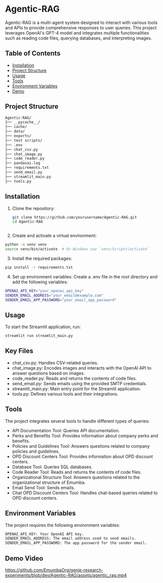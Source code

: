 # Agentic-RAG

Agentic-RAG is a multi-agent system designed to interact with various tools and APIs to provide comprehensive responses to user queries. This project leverages OpenAI's GPT-4 model and integrates multiple functionalities such as reading code files, querying databases, and interpreting images.


## Table of Contents
- [Installation](#installation)
- [Project Structure](#project-structure)
- [Usage](#usage)
- [Tools](#tools)
- [Environment Variables](#environment-variables)
- [Demo](#environment-variables)

## Project Structure
```bash
Agentic-RAG/
├── __pycache__/
├── cache/
├── data/
├── exports/
├── test scripts/
├── .env
├── chat_csv.py
├── chat_image.py
├── code_reader.py
├── pandasai.log
├── requirements.txt
├── send_email.py
├── streamlit_main.py
├── tools.py
```


## Installation

1. Clone the repository:
   ```bash
   git clone https://github.com/yourusername/Agentic-RAG.git
   cd Agentic-RAG
  

2. Create and activate a virtual environment:
  ```bash
  python -m venv venv
  source venv/bin/activate  # On Windows use `venv\Scripts\activate`
  ```

3. Install the required packages:
  ```bash
  pip install -r requirements.txt
```

4. Set up environment variables:
  Create a .env file in the root directory and add the following variables:
  ```bash
  OPENAI_API_KEY="your_openai_api_key"
  SENDER_EMAIL_ADDRESS="your_email@example.com"
  SENDER_EMAIL_APP_PASSWORD="your_email_app_password"
  ```
## Usage
To start the Streamlit application, run:
  ```bash
  streamlit run streamlit_main.py
  ```

## Key Files
  - chat_csv.py: Handles CSV-related queries.
  - chat_image.py: Encodes images and interacts with the OpenAI API to answer questions based on images.
  - code_reader.py: Reads and returns the contents of code files.
  - send_email.py: Sends emails using the provided SMTP credentials.
  - streamlit_main.py: Main entry point for the Streamlit application.
  - tools.py: Defines various tools and their integrations.

## Tools
The project integrates several tools to handle different types of queries:

  - API Documentation Tool: Queries API documentation.
  - Perks and Benefits Tool: Provides information about company perks and benefits.
  - Policies and Guidelines Tool: Answers questions related to company policies and guidelines.
  - OPD Discount Centers Tool: Provides information about OPD discount centers.
  - Database Tool: Queries SQL databases.
  - Code Reader Tool: Reads and returns the contents of code files.
  - Organizational Structure Tool: Answers questions related to the organizational structure of Emumba.
  - Email Send Tool: Sends emails.
  - Chat OPD Discount Centers Tool: Handles chat-based queries related to OPD discount centers.

## Environment Variables
The project requires the following environment variables:
```bash
OPENAI_API_KEY: Your OpenAI API key.
SENDER_EMAIL_ADDRESS: The email address used to send emails.
SENDER_EMAIL_APP_PASSWORD: The app password for the sender email.
```
## Demo Video
https://github.com/EmumbaOrg/genie-research-experiments/blob/dev/Agentic-RAG/assets/agentic_rag.mp4

